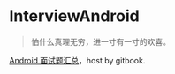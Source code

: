 # InterviewAndroid

> 怕什么真理无穷，进一寸有一寸的欢喜。

[Android 面试题汇总](https://wenhaiz.gitbook.io/androidinterview/)，host by gitbook.

